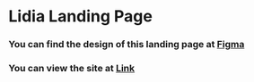 # Lidia Landing Page

### You can find the design of this landing page at [Figma](https://www.figma.com/design/eyeIwToYXQVQNyU3Bj88lP/Lidia?node-id=0-1&t=6pz4UQWWHoDo9H6G-1)

### You can view the site at [Link](https://nikitachupahin.github.io/lidia-landing-page/)

